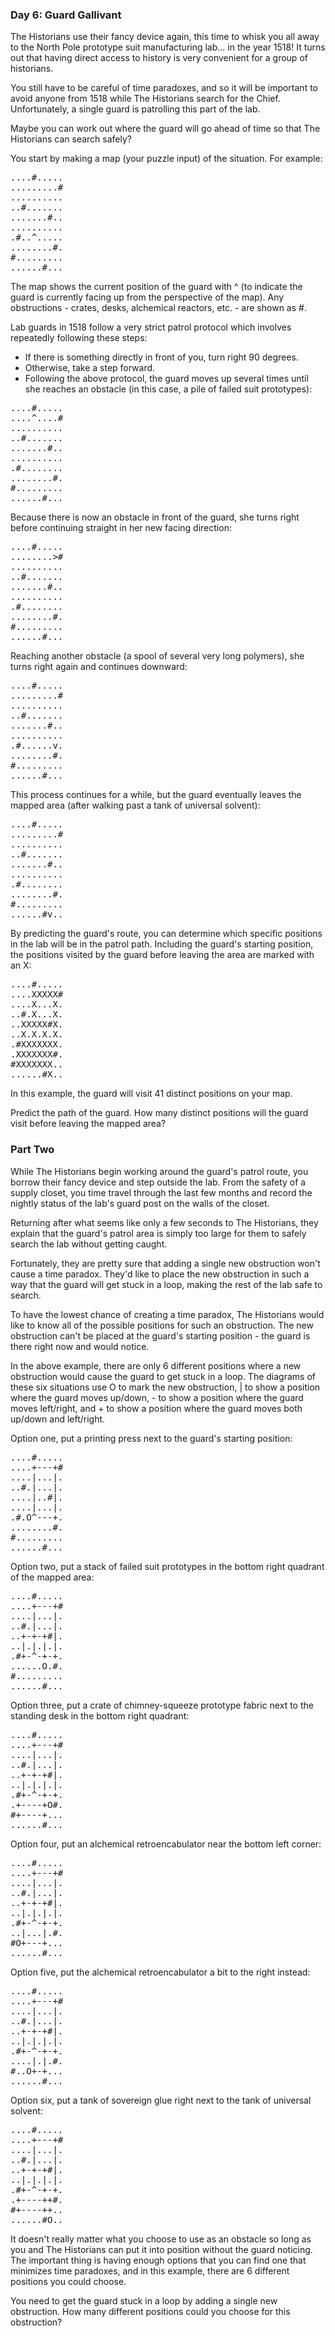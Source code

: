### Day 6: Guard Gallivant

The Historians use their fancy device again, this time to whisk you all away to the North Pole prototype suit manufacturing lab... in the year 1518! It turns out that having direct access to history is very convenient for a group of historians.

You still have to be careful of time paradoxes, and so it will be important to avoid anyone from 1518 while The Historians search for the Chief. Unfortunately, a single guard is patrolling this part of the lab.

Maybe you can work out where the guard will go ahead of time so that The Historians can search safely?

You start by making a map (your puzzle input) of the situation. For example:

<pre>
....#.....
.........#
..........
..#.......
.......#..
..........
.#..^.....
........#.
#.........
......#...
</pre>

The map shows the current position of the guard with ^ (to indicate the guard is currently facing up from the perspective of the map). Any obstructions - crates, desks, alchemical reactors, etc. - are shown as #.

Lab guards in 1518 follow a very strict patrol protocol which involves repeatedly following these steps:

- If there is something directly in front of you, turn right 90 degrees.
- Otherwise, take a step forward.
- Following the above protocol, the guard moves up several times until she reaches an obstacle (in this case, a pile of failed suit prototypes):

<pre>
....#.....
....^....#
..........
..#.......
.......#..
..........
.#........
........#.
#.........
......#...
</pre>

Because there is now an obstacle in front of the guard, she turns right before continuing straight in her new facing direction:

<pre>
....#.....
........>#
..........
..#.......
.......#..
..........
.#........
........#.
#.........
......#...
</pre>

Reaching another obstacle (a spool of several very long polymers), she turns right again and continues downward:

<pre>
....#.....
.........#
..........
..#.......
.......#..
..........
.#......v.
........#.
#.........
......#...
</pre>

This process continues for a while, but the guard eventually leaves the mapped area (after walking past a tank of universal solvent):

<pre>
....#.....
.........#
..........
..#.......
.......#..
..........
.#........
........#.
#.........
......#v..
</pre>

By predicting the guard's route, you can determine which specific positions in the lab will be in the patrol path. Including the guard's starting position, the positions visited by the guard before leaving the area are marked with an X:

<pre>
....#.....
....XXXXX#
....X...X.
..#.X...X.
..XXXXX#X.
..X.X.X.X.
.#XXXXXXX.
.XXXXXXX#.
#XXXXXXX..
......#X..
</pre>

In this example, the guard will visit 41 distinct positions on your map.

Predict the path of the guard. How many distinct positions will the guard visit before leaving the mapped area?

### Part Two

While The Historians begin working around the guard's patrol route, you borrow their fancy device and step outside the lab. From the safety of a supply closet, you time travel through the last few months and record the nightly status of the lab's guard post on the walls of the closet.

Returning after what seems like only a few seconds to The Historians, they explain that the guard's patrol area is simply too large for them to safely search the lab without getting caught.

Fortunately, they are pretty sure that adding a single new obstruction won't cause a time paradox. They'd like to place the new obstruction in such a way that the guard will get stuck in a loop, making the rest of the lab safe to search.

To have the lowest chance of creating a time paradox, The Historians would like to know all of the possible positions for such an obstruction. The new obstruction can't be placed at the guard's starting position - the guard is there right now and would notice.

In the above example, there are only 6 different positions where a new obstruction would cause the guard to get stuck in a loop. The diagrams of these six situations use O to mark the new obstruction, | to show a position where the guard moves up/down, - to show a position where the guard moves left/right, and + to show a position where the guard moves both up/down and left/right.

Option one, put a printing press next to the guard's starting position:

<pre>
....#.....
....+---+#
....|...|.
..#.|...|.
....|..#|.
....|...|.
.#.O^---+.
........#.
#.........
......#...
</pre>

Option two, put a stack of failed suit prototypes in the bottom right quadrant of the mapped area:

<pre>
....#.....
....+---+#
....|...|.
..#.|...|.
..+-+-+#|.
..|.|.|.|.
.#+-^-+-+.
......O.#.
#.........
......#...
</pre>

Option three, put a crate of chimney-squeeze prototype fabric next to the standing desk in the bottom right quadrant:

<pre>
....#.....
....+---+#
....|...|.
..#.|...|.
..+-+-+#|.
..|.|.|.|.
.#+-^-+-+.
.+----+O#.
#+----+...
......#...
</pre>

Option four, put an alchemical retroencabulator near the bottom left corner:

<pre>
....#.....
....+---+#
....|...|.
..#.|...|.
..+-+-+#|.
..|.|.|.|.
.#+-^-+-+.
..|...|.#.
#O+---+...
......#...
</pre>

Option five, put the alchemical retroencabulator a bit to the right instead:

<pre>
....#.....
....+---+#
....|...|.
..#.|...|.
..+-+-+#|.
..|.|.|.|.
.#+-^-+-+.
....|.|.#.
#..O+-+...
......#...
</pre>

Option six, put a tank of sovereign glue right next to the tank of universal solvent:

<pre>
....#.....
....+---+#
....|...|.
..#.|...|.
..+-+-+#|.
..|.|.|.|.
.#+-^-+-+.
.+----++#.
#+----++..
......#O..
</pre>

It doesn't really matter what you choose to use as an obstacle so long as you and The Historians can put it into position without the guard noticing. The important thing is having enough options that you can find one that minimizes time paradoxes, and in this example, there are 6 different positions you could choose.

You need to get the guard stuck in a loop by adding a single new obstruction. How many different positions could you choose for this obstruction?